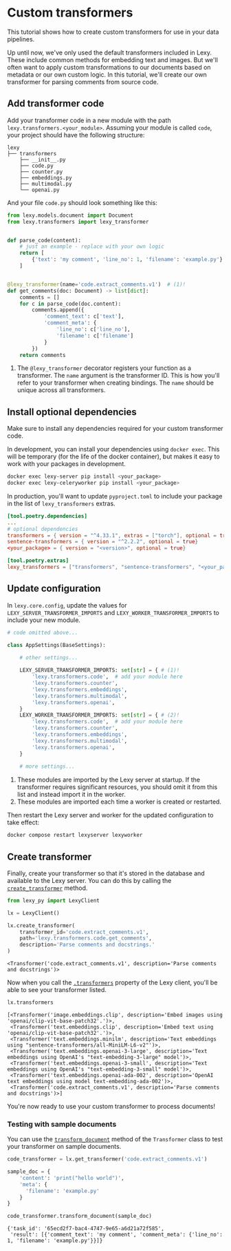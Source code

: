 # Custom transformers

This tutorial shows how to create custom transformers for use in your data pipelines.


Up until now, we've only used the default transformers included in Lexy. These include common methods for embedding text
and images. But we'll often want to apply custom transformations to our documents based on metadata or our own custom 
logic. In this tutorial, we'll create our own transformer for parsing comments from source code.


## Add transformer code

Add your transformer code in a new module with the path `lexy.transformers.<your_module>`. Assuming your module is 
called `code`, your project should have the following structure:

```hl_lines="4"
lexy
├── transformers
    ├── __init__.py
    ├── code.py
    ├── counter.py
    ├── embeddings.py
    ├── multimodal.py
    └── openai.py
```

And your file `code.py` should look something like this:

```python title="lexy/transformers/code.py"
from lexy.models.document import Document
from lexy.transformers import lexy_transformer


def parse_code(content):
    # just an example - replace with your own logic
    return [
        {'text': 'my comment', 'line_no': 1, 'filename': 'example.py'}
    ]


@lexy_transformer(name='code.extract_comments.v1')  # (1)!
def get_comments(doc: Document) -> list[dict]:
    comments = []
    for c in parse_code(doc.content):
        comments.append({
            'comment_text': c['text'],
            'comment_meta': {
                'line_no': c['line_no'],
                'filename': c['filename']
            }
        })
    return comments
```

1.  The `@lexy_transformer` decorator registers your function as a transformer. The `name` argument is the transformer 
    ID. This is how you'll refer to your transformer when creating bindings. The `name` should be unique across all 
    transformers.

## Install optional dependencies

Make sure to install any dependencies required for your custom transformer code.

In development, you can install your dependencies using `docker exec`. This will be temporary (for the life of the 
docker container), but makes it easy to work with your packages in development.

```bash
docker exec lexy-server pip install <your_package>
docker exec lexy-celeryworker pip install <your_package>
```

In production, you'll want to update `pyproject.toml` to include your package in the list of `lexy_transformers` 
extras.

```toml hl_lines="6 9" title="pyproject.toml"
[tool.poetry.dependencies]
...
# optional dependencies
transformers = { version = "^4.33.1", extras = ["torch"], optional = true}
sentence-transformers = { version = "^2.2.2", optional = true}
<your_package> = { version = "<version>", optional = true}

[tool.poetry.extras]
lexy_transformers = ["transformers", "sentence-transformers", "<your_package>"]
```

## Update configuration

In `lexy.core.config`, update the values for `LEXY_SERVER_TRANSFORMER_IMPORTS` and `LEXY_WORKER_TRANSFORMER_IMPORTS` 
to include your new module.

```python hl_lines="8 15" title="lexy/core/config.py"
# code omitted above...

class AppSettings(BaseSettings):

    # other settings...
    
    LEXY_SERVER_TRANSFORMER_IMPORTS: set[str] = { # (1)!
        'lexy.transformers.code',  # add your module here
        'lexy.transformers.counter',
        'lexy.transformers.embeddings',
        'lexy.transformers.multimodal',
        'lexy.transformers.openai',
    }
    LEXY_WORKER_TRANSFORMER_IMPORTS: set[str] = { # (2)!
        'lexy.transformers.code',  # add your module here
        'lexy.transformers.counter',
        'lexy.transformers.embeddings',
        'lexy.transformers.multimodal',
        'lexy.transformers.openai',
    }
    
    # more settings...
```

1.  These modules are imported by the Lexy server at startup. If the transformer requires significant resources, you 
    should omit it from this list and instead import it in the worker.
2.  These modules are imported each time a worker is created or restarted.

Then restart the Lexy server and worker for the updated configuration to take effect:

```bash
docker compose restart lexyserver lexyworker
```

## Create transformer

Finally, create your transformer so that it's stored in the database and available to the Lexy server. You can do this 
by calling the [`create_transformer`](../reference/lexy_py/transformer.md#lexy_py.transformer.client.TransformerClient.add_transformer) 
method.

```python
from lexy_py import LexyClient

lx = LexyClient()

lx.create_transformer(
    transformer_id='code.extract_comments.v1', 
    path='lexy.transformers.code.get_comments',
    description='Parse comments and docstrings.'
)
```

```{ .text .no-copy .result #code-output }
<Transformer('code.extract_comments.v1', description='Parse comments and docstrings')>
```

Now when you call the [`.transformers`](../reference/lexy_py/client.md#lexy_py.client.LexyClient.transformers) property of the Lexy client, you'll be able to see your transformer listed. 

```python
lx.transformers
```

```{ .text .no-copy .result #code-output }
[<Transformer('image.embeddings.clip', description='Embed images using 'openai/clip-vit-base-patch32'.')>,
 <Transformer('text.embeddings.clip', description='Embed text using 'openai/clip-vit-base-patch32'.')>,
 <Transformer('text.embeddings.minilm', description='Text embeddings using "sentence-transformers/all-MiniLM-L6-v2"')>,
 <Transformer('text.embeddings.openai-3-large', description='Text embeddings using OpenAI's "text-embedding-3-large" model')>,
 <Transformer('text.embeddings.openai-3-small', description='Text embeddings using OpenAI's "text-embedding-3-small" model')>,
 <Transformer('text.embeddings.openai-ada-002', description='OpenAI text embeddings using model text-embedding-ada-002')>,
 <Transformer('code.extract_comments.v1', description='Parse comments and docstrings')>]
```

You're now ready to use your custom transformer to process documents!

### Testing with sample documents

You can use the [`transform_document`](../reference/lexy_py/transformer.md#lexy_py.transformer.client.TransformerClient.transform_document) 
method of the `Transformer` class to test your transformer on sample documents.

```python
code_transformer = lx.get_transformer('code.extract_comments.v1')

sample_doc = {
    'content': 'print("hello world")', 
    'meta': {
      'filename': 'example.py'
    }
}

code_transformer.transform_document(sample_doc)
```

```{ .text .no-copy .result #code-output }
{'task_id': '65ecd2f7-bac4-4747-9e65-a6d21a72f585', 
 'result': [{'comment_text': 'my comment', 'comment_meta': {'line_no': 1, 'filename': 'example.py'}}]}
```

